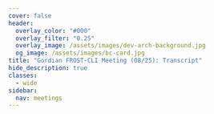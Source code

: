 ```yaml
---
cover: false
header:
  overlay_color: "#000"
  overlay_filter: "0.25"
  overlay_image: /assets/images/dev-arch-background.jpg
  og_image: /assets/images/bc-card.jpg
title: "Gordian FROST-CLI Meeting (08/25): Transcript"
hide_description: true
classes:
  - wide
sidebar:
  nav: meetings
---
```

